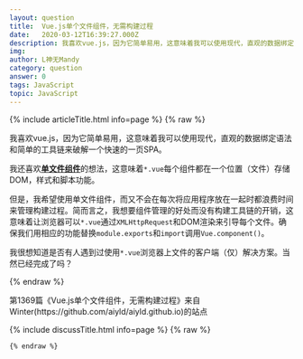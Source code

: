 ```yaml
---
layout: question
title:  Vue.js单个文件组件，无需构建过程
date:   2020-03-12T16:39:27.000Z
description: 我喜欢vue.js，因为它简单易用，这意味着我可以使用现代，直观的数据绑定语法和简单的工具链来破解一个快速的一页SPA。 我还喜欢单文件组件的想法，这...
img: 
author: L神无Mandy
category: question
answer: 0
tags: JavaScript
topic: JavaScript
---
```

<div class="article-root">
  <div class="article">
    {% include articleTitle.html info=page %}
    {% raw %}
    <div class="article-content"><p><font style="vertical-align: inherit;"><font style="vertical-align: inherit;">我喜欢vue.js，因为它简单易用，这意味着我可以使用现代，直观的数据绑定语法和简单的工具链来破解一个快速的一页SPA。 </font></font></p>

<p><font style="vertical-align: inherit;"><font style="vertical-align: inherit;">我还喜欢</font></font><strong><a href="https://vuejs.org/v2/guide/single-file-components.html" rel="noreferrer"><font style="vertical-align: inherit;"><font style="vertical-align: inherit;">单文件组件</font></font></a></strong><font style="vertical-align: inherit;"><font style="vertical-align: inherit;">的想法，</font><font style="vertical-align: inherit;">这意味着</font></font><code>*.vue</code><font style="vertical-align: inherit;"><font style="vertical-align: inherit;">每个组件</font><font style="vertical-align: inherit;">都在一个位置（</font><font style="vertical-align: inherit;">文件）存储DOM，样式和脚本功能。</font></font></p>

<p><font style="vertical-align: inherit;"><font style="vertical-align: inherit;">但是，我希望使用单文件组件，而又不会在每次将应用程序放在一起时都浪费时间来管理构建过程。</font><font style="vertical-align: inherit;">简而言之，我想要组件管理的好处而没有构建工具链的开销，这意味着让浏览器可以</font></font><code>*.vue</code><font style="vertical-align: inherit;"><font style="vertical-align: inherit;">通过</font></font><code>XMLHttpRequest</code><font style="vertical-align: inherit;"><font style="vertical-align: inherit;">和DOM渲染</font><font style="vertical-align: inherit;">来引导每个</font><font style="vertical-align: inherit;">文件</font><font style="vertical-align: inherit;">。</font><font style="vertical-align: inherit;">确保我们</font><font style="vertical-align: inherit;">用相应的</font><font style="vertical-align: inherit;">功能</font><font style="vertical-align: inherit;">替换</font></font><code>module.exports</code><font style="vertical-align: inherit;"><font style="vertical-align: inherit;">和</font></font><code>import</code><font style="vertical-align: inherit;"><font style="vertical-align: inherit;">调用</font></font><code>Vue.component()</code><font style="vertical-align: inherit;"><font style="vertical-align: inherit;">。</font></font></p>

<p><font style="vertical-align: inherit;"><font style="vertical-align: inherit;">我很想知道是否有人遇到过使用</font></font><code>*.vue</code><font style="vertical-align: inherit;"><font style="vertical-align: inherit;">浏览器上文件</font><font style="vertical-align: inherit;">的客户端（仅）解决方案</font><font style="vertical-align: inherit;">。</font><font style="vertical-align: inherit;">当然已经完成了吗？</font></font></p></div>
    {% endraw %}
  </div>
  <p class="winter_mark">第1369篇《Vue.js单个文件组件，无需构建过程》来自Winter(https://github.com/aiyld/aiyld.github.io)的站点</p>
  <div class="discuss-wrapper">
    {% include discussTitle.html info=page %}
    {% raw %}
    
    {% endraw %}
  </div>
<div>
